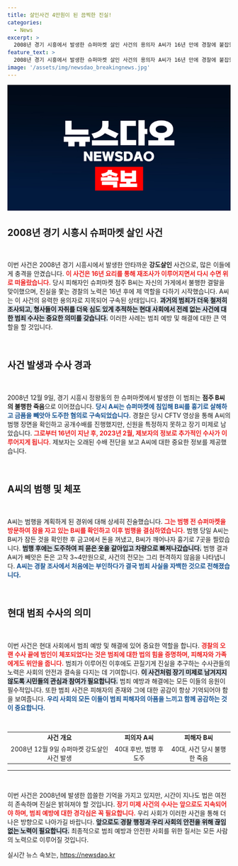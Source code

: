```yaml
---
title: 살인사건 4만원이 된 끔찍한 진실!
categories:
  - News
excerpt: >
  2008년 경기 시흥에서 발생한 슈퍼마켓 살인 사건의 용의자 A씨가 16년 만에 경찰에 붙잡혔습니다. 그는 범행 후 금품을 빼앗고 도주했는데, 최근 재수사를 통해 결정적인 증거와 제보로 체포되었습니다. A씨의 범행 자백과 치밀한 계획이 드러나며 사건의 실체가 밝혀지고 있습니다.
feature_text: >
  2008년 경기 시흥에서 발생한 슈퍼마켓 살인 사건의 용의자 A씨가 16년 만에 경찰에 붙잡혔습니다. 그는 범행 후 금품을 빼앗고 도주했는데, 최근 재수사를 통해 결정적인 증거와 제보로 체포되었습니다. A씨의 범행 자백과 치밀한 계획이 드러나며 사건의 실체가 밝혀지고 있습니다.
image: '/assets/img/newsdao_breakingnews.jpg'
---
```


<p><img src="/assets/img/newsdao_breakingnews.jpg" alt="bookingtag 속보" /></p>

<h2 data-ke-size="size26">2008년 경기 시흥시 슈퍼마켓 살인 사건</h2>

<p data-ke-size="size16">&nbsp;</p>

<p>이번 사건은 2008년 경기 시흥시에서 발생한 안타까운 <b>강도살인</b> 사건으로, 많은 이들에게 충격을 안겼습니다. <b><span style="color: #ee2323;">이 사건은 16년 요리를 통해 재조사가 이루어지면서 다시 수면 위로 떠올랐습니다.</span></b> 당시 피해자인 슈퍼마켓 점주 B씨는 자신의 가게에서 불행한 결말을 맞이했으며, 진실을 쫓는 경찰의 노력은 16년 후에 제 역할을 다하기 시작했습니다. A씨는 이 사건의 유력한 용의자로 지목되어 구속된 상태입니다. <b><span style="background-color: #21538527;">과거의 범죄가 더욱 철저히 조사되고, 형사들이 자취를 더욱 심도 있게 추적하는 현대 사회에서 전례 없는 사건에 대한 범죄 수사는 중요한 의미를 갖습니다.</span></b> 이러한 사례는 범죄 예방 및 해결에 대한 큰 역할을 할 것입니다.</p>

<p data-ke-size="size16">&nbsp;</p>

<h2 data-ke-size="size26">사건 발생과 수사 경과</h2>

<p data-ke-size="size16">&nbsp;</p>

<p>2008년 12월 9일, 경기 시흥시 정왕동의 한 슈퍼마켓에서 발생한 이 범죄는 <b>점주 B씨의 불행한 죽음</b>으로 이어졌습니다. <b><span style="color: #1a5490;">당시 A씨는 슈퍼마켓에 침입해 B씨를 흉기로 살해하고 금품을 빼앗아 도주한 혐의로 구속되었습니다.</span></b> 경찰은 당시 CFTV 영상을 통해 A씨의 범행 장면을 확인하고 공개수배를 진행했지만, 신원을 특정하지 못하고 장기 미제로 남았습니다. <b><span style="color: #ee2323;">그로부터 16년이 지난 후, 2023년 2월, 제보자의 정보로 추가적인 수사가 이루어지게 됩니다.</span></b> 제보자는 오래된 수배 전단을 보고 A씨에 대한 중요한 정보를 제공했습니다.</p>

<p data-ke-size="size16">&nbsp;</p>

<h2 data-ke-size="size26">A씨의 범행 및 체포</h2>

<p data-ke-size="size16">&nbsp;</p>

<p>A씨는 범행을 계획하게 된 경위에 대해 상세히 진술했습니다. <b><span style="color: #ee2323;">그는 범행 전 슈퍼마켓을 방문하여 잠을 자고 있는 B씨를 확인하고 이후 범행을 결심하였습니다.</span></b> 범행 당일 A씨는 B씨가 잠든 것을 확인한 후 금고에서 돈을 꺼냈고, B씨가 깨어나자 흉기로 7곳을 찔렀습니다. <b><span style="background-color: #21538527;">범행 후에는 도주하여 피 묻은 옷을 갈아입고 차량으로 빠져나갔습니다.</span></b> 범행 결과 A씨가 빼앗은 돈은 고작 3~4만원으로, 사건의 전모는 그리 현격하지 않음을 나타냅니다. <b><span style="color: #1a5490;">A씨는 경찰 조사에서 처음에는 부인하다가 결국 범죄 사실을 자백한 것으로 전해졌습니다.</span></b></p>

<p data-ke-size="size16">&nbsp;</p>

<h2 data-ke-size="size26">현대 범죄 수사의 의미</h2>

<p data-ke-size="size16">&nbsp;</p>

<p>이번 사건은 현대 사회에서 범죄 예방 및 해결에 있어 중요한 역할을 합니다. <b><span style="color: #ee2323;">경찰의 오랜 수사 끝에 범인이 체포되었다는 것은 범죄에 대한 법의 힘을 증명하며, 피해자와 가족에게도 위안을 줍니다.</span></b> 범죄가 이루어진 이후에도 끈질기게 진실을 추구하는 수사관들의 노력은 사회의 안전과 결속을 다지는 데 기여합니다. <b><span style="background-color: #21538527;">이 사건처럼 장기 미제로 남겨지지 않도록 시민들의 관심과 참여가 필요합니다.</span></b> 범죄 예방과 해결에는 모든 이들의 응원이 필수적입니다. 또한 범죄 사건은 피해자의 존재와 그에 대한 공감이 항상 기억되어야 함을 보여줍니다. <b><span style="color: #1a5490;">우리 사회의 모든 이들이 범죄 피해자의 아픔을 느끼고 함께 공감하는 것이 중요합니다.</span></b></p>

<p data-ke-size="size16">&nbsp;</p>

<table style="width: 100%; border-collapse: collapse;">
    <tr>
        <td style="text-align: center; height: 17px;"><b>사건 개요</b></td>
        <td style="text-align: center; height: 17px;"><b>피의자 A씨</b></td>
        <td style="text-align: center; height: 17px;"><b>피해자 B씨</b></td>
    </tr>
    <tr>
        <td style="text-align: center; height: 17px;">2008년 12월 9일 슈퍼마켓 강도살인 사건 발생</td>
        <td style="text-align: center; height: 17px;">40대 후반, 범행 후 도주</td>
        <td style="text-align: center; height: 17px;">40대, 사건 당시 불행한 죽음</td>
    </tr>
</table>

<hr>

<p data-ke-size="size16">&nbsp;</p>

<p>이번 사건은 2008년에 발생한 씁쓸한 기억을 가지고 있지만, 시간이 지나도 법은 여전히 존속하며 진실은 밝혀져야 할 것입니다. <b><span style="color: #ee2323;">장기 미제 사건의 수사는 앞으로도 지속되어야 하며, 범죄 예방에 대한 경각심은 꼭 필요합니다.</span></b> 우리 사회가 이러한 사건을 통해 더 나은 방향으로 나아가길 바랍니다. <b><span style="background-color: #21538527;">앞으로도 경찰 행정과 우리 사회의 안전을 위해 끊임없는 노력이 필요합니다.</span></b> 최종적으로 범죄 예방과 안전한 사회를 위한 질서는 모든 사람의 노력으로 이루어질 것입니다.</p>
실시간 뉴스 속보는, <a href="https://newsdao.kr" rel="dofollow">https://newsdao.kr</a>


